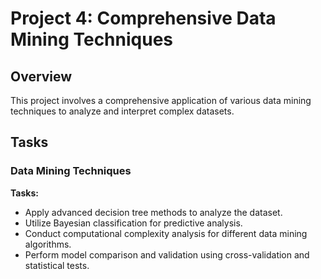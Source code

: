 # Project 4: Comprehensive Data Mining Techniques

## Overview
This project involves a comprehensive application of various data mining techniques to analyze and interpret complex datasets.

## Tasks

### Data Mining Techniques
**Tasks:**
- Apply advanced decision tree methods to analyze the dataset.
- Utilize Bayesian classification for predictive analysis.
- Conduct computational complexity analysis for different data mining algorithms.
- Perform model comparison and validation using cross-validation and statistical tests.
